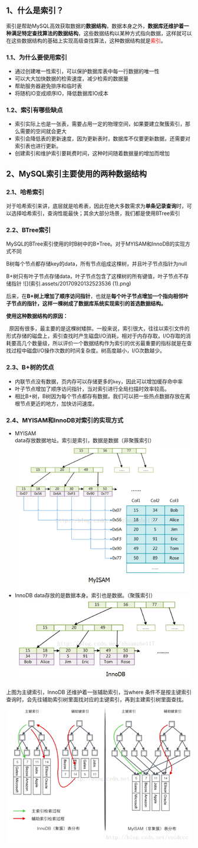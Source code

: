 ## 1、什么是索引？ 

索引是帮助MySQL高效获取数据的**数据结构**，数据本身之外，**数据库还维护着一种满足特定查找算法的数据结构**，这些数据结构以某种方式指向数据，这样就可以在这些数据结构的基础上实现高级查找算法，这种数据结构就是<font color='red'>索引</font>。

### 1.1、为什么要使用索引

- 通过创建唯一性索引，可以保护数据库表中每一行数据的唯一性
- 可以大大加快数据的检索速度，减少检索的数据量
- 帮助服务器避免排序和临时表
- 将随机IO变成顺序IO，降低数据库IO成本

### 1.2、索引有哪些缺点

- 索引实际上也是一张表，需要占用一定的物理空间，如果要建立聚簇索引，那么需要的空间就会更大
- 索引会降低表的更新速度，因为更新表时，数据库不仅要更新数据，还需要对索引表也进行更新。
- 创建索引和维护索引要耗费时间，这种时间随着数据量的增加而增加

## 2、MySQL索引主要使用的两种数据结构

### 2.1、哈希索引

对于哈希索引来讲，底层就是哈希表，因此在绝大多数需求为**单条记录查询**时，可以选择哈希索引，查询性能最快；其余大部分场景，我们都是使用BTree索引

### 2.2、BTree索引

MySQL的BTree索引使用的时B树中的B+Tree。对于MYISAM和InnoDB的实现方式不同

B树每个节点都存储key的data，所有节点组成这棵树，并且叶子节点指针为null

B+树只有叶子节点存储data，叶子节点包含了这棵树的所有键值，叶子节点不存储指针
![](索引.assets/20170920132523536 (1).png)

后来，在**B+树上增加了顺序访问指针**，也就是**每个叶子节点增加一个指向相邻叶子节点的指针，这样一棵树成了数据库系统实现索引的首选数据结构。** 

**使用这种数据结构的原因：**

  原因有很多，最主要的是这棵树矮胖。一般来说，索引很大，往往以索引文件的形式存储的磁盘上，索引查找时产生磁盘I/O消耗，相对于内存存取，I/O存取的消耗要高几个数量级，所以评价一个数据结构作为索引的优劣最重要的指标就是在查找过程中磁盘I/O操作次数的时间复杂度。树高度越小，I/O次数越少。 

### 2.3、B+树的优点

- 内联节点没有数据，页内存可以存储更多的`key`，因此可以增加缓存命中率
- 叶子节点增加了顺序访问指针，当对索引进行全局扫描时效率较高。
- 相比B+树，B树因为每个节点都存有数据，我们可以把一些热点数据存放在离根节点更近的地方，加快访问速度。

### 2.4、MYISAM和InnoDB对索引的实现方式

- MYISAM <br>
data存放数据地址。索引是索引，数据是数据（非聚簇索引）
![](索引.assets/20170920132633099.png)<br>
- InnoDB
data存放的是数据本身。索引也是数据。（聚簇索引）![](索引.assets/20170920132729406.png)<br>

上图为主键索引，InnoDB 还维护着一张辅助索引，当where 条件不是按主键索引查询时，会先往辅助索引树里面找对应的主键索引，再到主建索引树里面查找。

![img](索引.assets/20161102111454921.png)